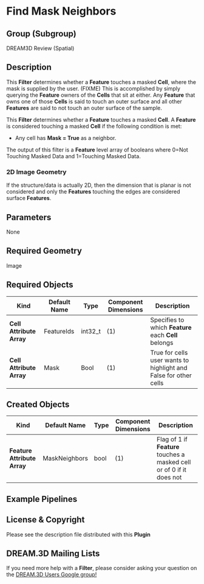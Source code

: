 Find Mask Neighbors 
=============

## Group (Subgroup) ##

DREAM3D Review (Spatial)

## Description ##

This **Filter** determines whether a **Feature** touches a masked **Cell**, where the mask is supplied by the user. (FIXME) This is accomplished by simply querying the **Feature** owners of the **Cells** that sit at either. Any **Feature** that owns one of those **Cells** is said to touch an outer surface and all other **Features** are said to not touch an outer surface of the sample.

This **Filter** determines whether a **Feature** touches a masked **Cell**. A **Feature** is considered touching a masked **Cell** if the following condition is met:

+ Any cell has **Mask = True** as a neighbor.

The output of this filter is a **Feature** level array of booleans where 0=Not Touching Masked Data and 1=Touching Masked Data.

### 2D Image Geometry ###

If the structure/data is actually 2D, then the dimension that is planar is not considered and only the **Features** touching the edges are considered surface **Features**.


## Parameters ##

None

## Required Geometry ##

Image

## Required Objects ##

| Kind | Default Name | Type | Component Dimensions | Description |
|------|--------------|------|----------------------|-------------|
| **Cell Attribute Array** | FeatureIds | int32_t | (1) | Specifies to which **Feature** each **Cell** belongs |
| **Cell Attribute Array** | Mask | Bool | (1) | True for cells user wants to highlight and False for other cells | 

## Created Objects ##

| Kind | Default Name | Type | Component Dimensions | Description |
|------|--------------|------|----------------------|-------------|
| **Feature Attribute Array** | MaskNeighbors | bool | (1) | Flag of 1 if **Feature** touches a masked cell or of 0 if it does not |

## Example Pipelines ##



## License & Copyright ##

Please see the description file distributed with this **Plugin**

## DREAM.3D Mailing Lists ##

If you need more help with a **Filter**, please consider asking your question on the [DREAM.3D Users Google group!](https://groups.google.com/forum/?hl=en#!forum/dream3d-users)



